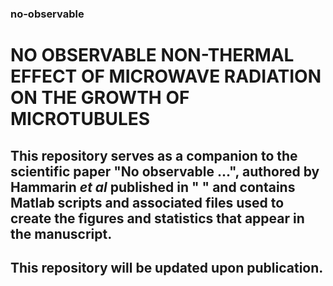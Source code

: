 ### no-observable
# NO OBSERVABLE NON-THERMAL EFFECT OF MICROWAVE RADIATION ON THE GROWTH OF MICROTUBULES

## This repository serves as a companion to the scientific paper "No observable ...", authored by Hammarin *et al* published in "    " and contains Matlab scripts and associated files used to create the figures and statistics that appear in the manuscript. 

## This repository will be updated upon publication.
